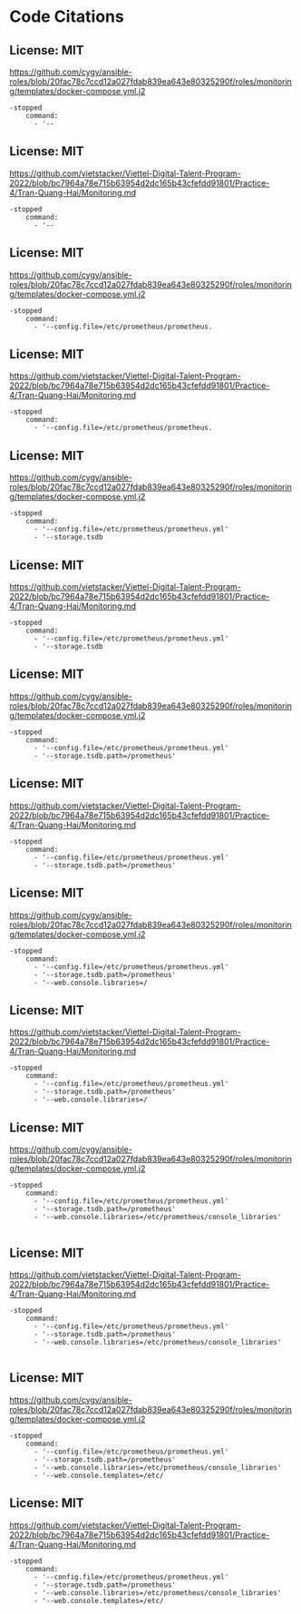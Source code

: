 # Code Citations

## License: MIT
https://github.com/cygy/ansible-roles/blob/20fac78c7ccd12a027fdab839ea643e80325290f/roles/monitoring/templates/docker-compose.yml.j2

```
-stopped
    command:
      - '--
```


## License: MIT
https://github.com/vietstacker/Viettel-Digital-Talent-Program-2022/blob/bc7964a78e715b63954d2dc165b43cfefdd91801/Practice-4/Tran-Quang-Hai/Monitoring.md

```
-stopped
    command:
      - '--
```


## License: MIT
https://github.com/cygy/ansible-roles/blob/20fac78c7ccd12a027fdab839ea643e80325290f/roles/monitoring/templates/docker-compose.yml.j2

```
-stopped
    command:
      - '--config.file=/etc/prometheus/prometheus.
```


## License: MIT
https://github.com/vietstacker/Viettel-Digital-Talent-Program-2022/blob/bc7964a78e715b63954d2dc165b43cfefdd91801/Practice-4/Tran-Quang-Hai/Monitoring.md

```
-stopped
    command:
      - '--config.file=/etc/prometheus/prometheus.
```


## License: MIT
https://github.com/cygy/ansible-roles/blob/20fac78c7ccd12a027fdab839ea643e80325290f/roles/monitoring/templates/docker-compose.yml.j2

```
-stopped
    command:
      - '--config.file=/etc/prometheus/prometheus.yml'
      - '--storage.tsdb
```


## License: MIT
https://github.com/vietstacker/Viettel-Digital-Talent-Program-2022/blob/bc7964a78e715b63954d2dc165b43cfefdd91801/Practice-4/Tran-Quang-Hai/Monitoring.md

```
-stopped
    command:
      - '--config.file=/etc/prometheus/prometheus.yml'
      - '--storage.tsdb
```


## License: MIT
https://github.com/cygy/ansible-roles/blob/20fac78c7ccd12a027fdab839ea643e80325290f/roles/monitoring/templates/docker-compose.yml.j2

```
-stopped
    command:
      - '--config.file=/etc/prometheus/prometheus.yml'
      - '--storage.tsdb.path=/prometheus'
```


## License: MIT
https://github.com/vietstacker/Viettel-Digital-Talent-Program-2022/blob/bc7964a78e715b63954d2dc165b43cfefdd91801/Practice-4/Tran-Quang-Hai/Monitoring.md

```
-stopped
    command:
      - '--config.file=/etc/prometheus/prometheus.yml'
      - '--storage.tsdb.path=/prometheus'
```


## License: MIT
https://github.com/cygy/ansible-roles/blob/20fac78c7ccd12a027fdab839ea643e80325290f/roles/monitoring/templates/docker-compose.yml.j2

```
-stopped
    command:
      - '--config.file=/etc/prometheus/prometheus.yml'
      - '--storage.tsdb.path=/prometheus'
      - '--web.console.libraries=/
```


## License: MIT
https://github.com/vietstacker/Viettel-Digital-Talent-Program-2022/blob/bc7964a78e715b63954d2dc165b43cfefdd91801/Practice-4/Tran-Quang-Hai/Monitoring.md

```
-stopped
    command:
      - '--config.file=/etc/prometheus/prometheus.yml'
      - '--storage.tsdb.path=/prometheus'
      - '--web.console.libraries=/
```


## License: MIT
https://github.com/cygy/ansible-roles/blob/20fac78c7ccd12a027fdab839ea643e80325290f/roles/monitoring/templates/docker-compose.yml.j2

```
-stopped
    command:
      - '--config.file=/etc/prometheus/prometheus.yml'
      - '--storage.tsdb.path=/prometheus'
      - '--web.console.libraries=/etc/prometheus/console_libraries'
      
```


## License: MIT
https://github.com/vietstacker/Viettel-Digital-Talent-Program-2022/blob/bc7964a78e715b63954d2dc165b43cfefdd91801/Practice-4/Tran-Quang-Hai/Monitoring.md

```
-stopped
    command:
      - '--config.file=/etc/prometheus/prometheus.yml'
      - '--storage.tsdb.path=/prometheus'
      - '--web.console.libraries=/etc/prometheus/console_libraries'
      
```


## License: MIT
https://github.com/cygy/ansible-roles/blob/20fac78c7ccd12a027fdab839ea643e80325290f/roles/monitoring/templates/docker-compose.yml.j2

```
-stopped
    command:
      - '--config.file=/etc/prometheus/prometheus.yml'
      - '--storage.tsdb.path=/prometheus'
      - '--web.console.libraries=/etc/prometheus/console_libraries'
      - '--web.console.templates=/etc/
```


## License: MIT
https://github.com/vietstacker/Viettel-Digital-Talent-Program-2022/blob/bc7964a78e715b63954d2dc165b43cfefdd91801/Practice-4/Tran-Quang-Hai/Monitoring.md

```
-stopped
    command:
      - '--config.file=/etc/prometheus/prometheus.yml'
      - '--storage.tsdb.path=/prometheus'
      - '--web.console.libraries=/etc/prometheus/console_libraries'
      - '--web.console.templates=/etc/
```

